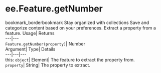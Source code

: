 
#  ee.Feature.getNumber 
bookmark_borderbookmark Stay organized with collections  Save and categorize content based on your preferences.
Extract a property from a feature. 
Usage| Returns  
---|---  
`Feature.getNumber(property)`| Number  
Argument| Type| Details  
---|---|---  
this: `object`| Element| The feature to extract the property from.  
`property`| String| The property to extract.  
